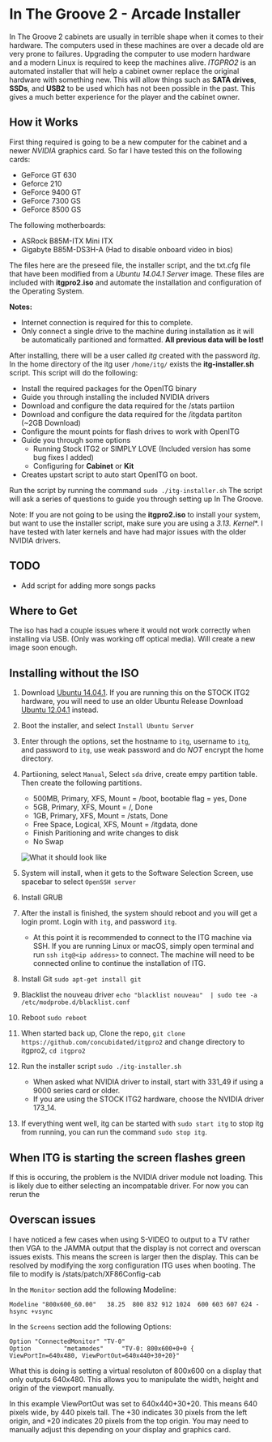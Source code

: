 # In The Groove 2 - Arcade Installer

In The Groove 2 cabinets are usually in terrible shape when it comes to their hardware. The computers used in these machines are over a decade old are very prone to failures. Upgrading the computer to use modern hardware and a modern Linux is required to keep the machines alive. *ITGPRO2* is an automated installer that will help a cabinet owner replace the original hardware with something new. This will allow things such as **SATA drives**, **SSDs**, and **USB2** to be used which has not been possible in the past. This gives a much better experience for the player and the cabinet owner.


## How it Works

First thing required is going to be a new computer for the cabinet and a newer *NVIDIA* graphics card. So far I have tested this on the following cards:

* GeForce GT 630
* Geforce 210
* GeForce 9400 GT
* GeForce 7300 GS
* GeForce 8500 GS


The following motherboards:

* ASRock B85M-ITX Mini ITX
* Gigabyte B85M-DS3H-A (Had to disable onboard video in bios)

The files here are the preseed file, the installer script, and the txt.cfg file that have been modified from a *Ubuntu 14.04.1 Server* image. These files are included with **itgpro2.iso** and automate the installation and configuration of the Operating System. 

**Notes:**

* Internet connection is required for this to complete.
* Only connect a single drive to the machine during installation as it will be automatically paritioned and formatted. **All previous data will be lost!**

After installing, there will be a user called *itg* created with the password *itg*. In the home directory of the itg user `/home/itg/` exists the **itg-installer.sh** script. This script will do the following:

* Install the required packages for the OpenITG binary
* Guide you through installing the included NVIDIA drivers
* Download and configure the data required for the /stats partiion
* Download and configure the data required for the /itgdata partiton (~2GB Download)
* Configure the mount points for flash drives to work with OpenITG
* Guide you through some options
  * Running Stock ITG2 or SIMPLY LOVE (Included version has some bug fixes I added)
  * Configuring for **Cabinet** or **Kit**
* Creates upstart script to auto start OpenITG on boot.

Run the script by running the command `sudo ./itg-installer.sh`
The script will ask a series of questions to guide you through setting up In The Groove.

Note: If you are not going to be using the **itgpro2.iso** to install your system, but want to use the installer script, make sure you are using a **3.13.* Kernel**. I have tested with later kernels and have had major issues with the older NVIDIA drivers.

## TODO

* Add script for adding more songs packs

## Where to Get

The iso has had a couple issues where it would not work correctly when installing via USB. (Only was working off optical media). Will create a new image soon enough.

## Installing without the ISO

1. Download [Ubuntu 14.04.1](http://old-releases.ubuntu.com/releases/14.04.2/ubuntu-14.04.1-server-amd64.iso). If you are running this on the STOCK ITG2 hardware, you will need to use an older Ubuntu Release Download [Ubuntu 12.04.1](http://old-releases.ubuntu.com/releases/12.04.1/ubuntu-12.04.1-server-i386.iso) instead.
1. Boot the installer, and select `Install Ubuntu Server`
1. Enter through the options, set the hostname to `itg`, username to `itg`, and password to `itg`, use weak password and do *NOT* encrypt the home directory.
1. Partiioning, select `Manual`, Select `sda` drive, create empy partition table. Then create the following partitions.
    * 500MB, Primary, XFS, Mount = /boot, bootable flag = yes, Done
    * 5GB, Primary, XFS, Mount = /, Done
    * 1GB, Primary, XFS, Mount = /stats, Done
    * Free Space, Logical, XFS, Mount = /itgdata, done
    * Finish Paritioning and write changes to disk
    * No Swap
    
    ![What it should look like](http://i.imgur.com/p2VkHh6.png)
1. System will install, when it gets to the Software Selection Screen, use spacebar to select `OpenSSH server`
1. Install GRUB
1. After the install is finished, the system should reboot and you will get a login promt. Login with `itg`, and password `itg`.
    * At this point it is recommended to connect to the ITG machine via SSH. If you are running Linux or macOS, simply open terminal and run `ssh itg@<ip address>` to connect. The machine will need to be connected online to continue the installation of ITG.
1. Install Git `sudo apt-get install git`
1. Blacklist the nouveau driver `echo "blacklist nouveau"  | sudo tee -a /etc/modprobe.d/blacklist.conf`
1. Reboot `sudo reboot`
1. When started back up, Clone the repo, `git clone https://github.com/concubidated/itgpro2` and change directory to itgpro2, `cd itgpro2`
1. Run the installer script `sudo ./itg-installer.sh`
    * When asked what NVIDIA driver to install, start with 331_49 if using a 9000 series card or older.
    * If you are using the STOCK ITG2 hardware, choose the NVIDIA driver 173_14.
1. If everything went well, itg can be started with `sudo start itg` to stop itg from running, you can run the command `sudo stop itg`.

## When ITG is starting the screen flashes green

If this is occuring, the problem is the NVIDIA driver module not loading. This is likely due to either selecting an incompatable driver. For now you can rerun the 

## Overscan issues

I have noticed a few cases when using S-VIDEO to output to a TV rather then VGA to the JAMMA output that the display is not correct and overscan issues exists. This means the screen is larger then the display. This can be resolved by modifying the xorg configuration ITG uses when booting. The file to modify is /stats/patch/XF86Config-cab

In the `Monitor` section add the following Modeline:

`Modeline "800x600_60.00"   38.25  800 832 912 1024  600 603 607 624 -hsync +vsync`

In the `Screens` section add the following Options:

```	
Option "ConnectedMonitor" "TV-0"
Option         "metamodes"     "TV-0: 800x600+0+0 { ViewPortIn=640x480, ViewPortOut=640x440+30+20}"
```

What this is doing is setting a virtual resoluton of 800x600 on a display that only outputs 640x480. This allows you to manipulate the width, height and origin of the viewport manually.

In this example ViewPortOut was set to 640x440+30+20. This means 640 pixels wide, by 440 pixels tall. The +30 indicates 30 pixels from the left origin, and +20 indicates 20 pixels from the top origin. You may need to manually adjust this depending on your display and graphics card.
